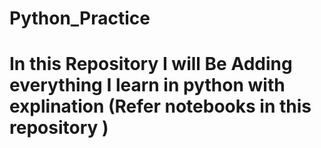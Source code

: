 # Python_Practice
<h1> In this Repository I will Be Adding everything I learn in python with explination (Refer notebooks in this repository )<h1>